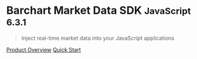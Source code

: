 # Barchart Market Data SDK <small>JavaScript 6.3.1</small>

> Inject real-time market data into your JavaScript applications

[Product Overview](/content/product_overview)
[Quick Start](/content/quick_start)
